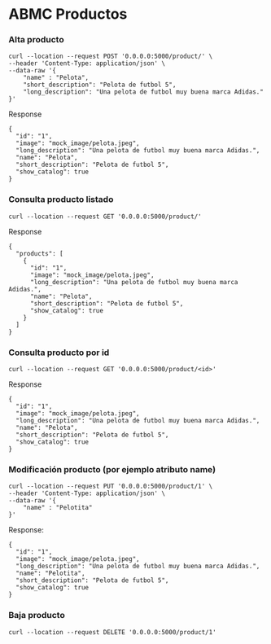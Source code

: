 # ABMC Productos

### Alta producto
```
curl --location --request POST '0.0.0.0:5000/product/' \
--header 'Content-Type: application/json' \
--data-raw '{
    "name" : "Pelota",
    "short_description": "Pelota de futbol 5",
    "long_description": "Una pelota de futbol muy buena marca Adidas."
}'
```
Response
```
{
  "id": "1",
  "image": "mock_image/pelota.jpeg",
  "long_description": "Una pelota de futbol muy buena marca Adidas.",
  "name": "Pelota",
  "short_description": "Pelota de futbol 5",
  "show_catalog": true
}
```

### Consulta producto listado

```
curl --location --request GET '0.0.0.0:5000/product/'
```
Response
```
{
  "products": [
    {
      "id": "1",
      "image": "mock_image/pelota.jpeg",
      "long_description": "Una pelota de futbol muy buena marca Adidas.",
      "name": "Pelota",
      "short_description": "Pelota de futbol 5",
      "show_catalog": true
    }
  ]
}
```


### Consulta producto por id

```
curl --location --request GET '0.0.0.0:5000/product/<id>'
```
Response
```
{
  "id": "1",
  "image": "mock_image/pelota.jpeg",
  "long_description": "Una pelota de futbol muy buena marca Adidas.",
  "name": "Pelota",
  "short_description": "Pelota de futbol 5",
  "show_catalog": true
}
```

### Modificación producto (por ejemplo atributo name)

```
curl --location --request PUT '0.0.0.0:5000/product/1' \
--header 'Content-Type: application/json' \
--data-raw '{
    "name" : "Pelotita"
}'
```
Response:
```
{
  "id": "1",
  "image": "mock_image/pelota.jpeg",
  "long_description": "Una pelota de futbol muy buena marca Adidas.",
  "name": "Pelotita",
  "short_description": "Pelota de futbol 5",
  "show_catalog": true
}
```


### Baja producto
```
curl --location --request DELETE '0.0.0.0:5000/product/1'
```